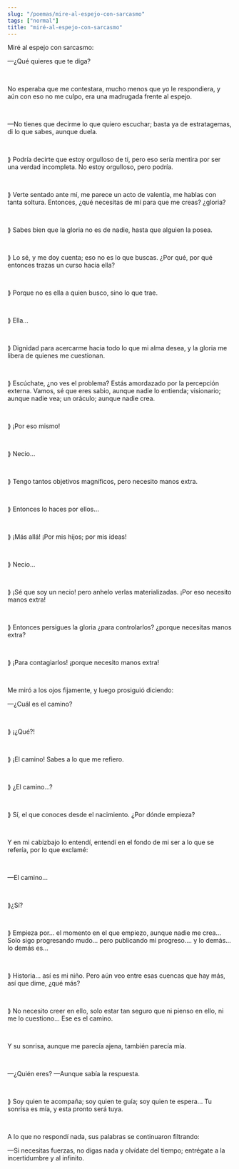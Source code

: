 ```yaml
---
slug: "/poemas/mire-al-espejo-con-sarcasmo"
tags: ["normal"]
title: "miré-al-espejo-con-sarcasmo"
---
```

Miré al espejo con sarcasmo:

—¿Qué quieres que te diga?

&nbsp;

No esperaba que me contestara, mucho menos que yo le respondiera, y aún con eso no me culpo, era una madrugada frente al espejo.

&nbsp;

—No tienes que decirme lo que quiero escuchar; basta ya de estratagemas, di lo que sabes, aunque duela.

&nbsp;

⟫ Podría decirte que estoy orgulloso de ti, pero eso sería mentira por ser una verdad incompleta. No estoy orgulloso, pero podría.

&nbsp;

⟫ Verte sentado ante mí, me parece un acto de valentía, me hablas con tanta soltura. Entonces, ¿qué necesitas de mí para que me creas? ¿gloria?

&nbsp;

⟫ Sabes bien que la gloria no es de nadie, hasta que alguien la posea.

&nbsp;

⟫ Lo sé, y me doy cuenta; eso no es lo que buscas. ¿Por qué, por qué entonces trazas un curso hacia ella?

&nbsp;

⟫ Porque no es ella a quien busco, sino lo que trae.

&nbsp;

⟫ Ella...

&nbsp;

⟫ Dignidad para acercarme hacia todo lo que mi alma desea, y la gloria me libera de quienes me cuestionan.

&nbsp;

⟫ Escúchate, ¿no ves el problema? Estás amordazado por la percepción externa. Vamos, sé que eres sabio, aunque nadie lo entienda; visionario; aunque nadie vea; un oráculo; aunque nadie crea.

&nbsp;

⟫ ¡Por eso mismo!

&nbsp;

⟫ Necio...

&nbsp;

⟫ Tengo tantos objetivos magníficos, pero necesito manos extra.

&nbsp;

⟫ Entonces lo haces por ellos...

&nbsp;

⟫ ¡Más allá! ¡Por mis hijos; por mis ideas!

&nbsp;

⟫ Necio...

&nbsp;

⟫ ¡Sé que soy un necio! pero anhelo verlas materializadas. ¡Por eso necesito manos extra!

&nbsp;

⟫ Entonces persigues la gloria ¿para controlarlos? ¿porque necesitas manos extra?

&nbsp;

⟫ ¡Para contagiarlos! ¡porque necesito manos extra!

&nbsp;

Me miró a los ojos fijamente, y luego prosiguió diciendo:

—¿Cuál es el camino?

&nbsp;

⟫ ¡¿Qué?!

&nbsp;

⟫ ¡El camino! Sabes a lo que me refiero.

&nbsp;

⟫ ¿El camino...?

&nbsp;

⟫ Sí, el que conoces desde el nacimiento. ¿Por dónde empieza?

&nbsp;

Y en mi cabizbajo lo entendí, entendí en el fondo de mi ser a lo que se refería, por lo que exclamé:

&nbsp;

—El camino...

&nbsp;

⟫¿Sí?

&nbsp;

⟫ Empieza por... el momento en el que empiezo, aunque nadie me crea... Solo sigo progresando mudo... pero publicando mi progreso.... y lo demás... lo demás es...

&nbsp;

⟫ Historia... así es mi niño. Pero aún veo entre esas cuencas que hay más, así que dime, ¿qué más?

&nbsp;

⟫ No necesito creer en ello, solo estar tan seguro que ni pienso en ello, ni me lo cuestiono... Ese es el camino.

&nbsp;

Y su sonrisa, aunque me parecía ajena, también parecía mía.

&nbsp;

—¿Quién eres? —Aunque sabía la respuesta.

&nbsp;

⟫ Soy quien te acompaña; soy quien te guía; soy quien te espera... Tu sonrisa es mía, y esta pronto será tuya.

&nbsp;

A lo que no respondí nada, sus palabras se continuaron filtrando:

—Si necesitas fuerzas, no digas nada y olvídate del tiempo; entrégate a la incertidumbre y al infinito.